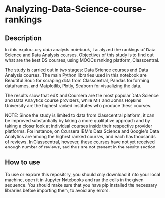 # Analyzing-Data-Science-course-rankings

## Description

In this exploratory data analysis notebook, I analyzed the rankings of Data Science and Data Analysis courses. Objectives of this study is to find out what are the best DS courses, using MOOCs ranking platform, Classcentral.

The study is carried out in two stages: Data Science courses and Data Analysis courses. The main Python libraries used in this notebook are Beautiful Soup for scraping data from Classcentral, Pandas for forming dataframes, and Matplotlib, Plotly, Seaborn for visualizing the data.

The results show that edX and Coursera are the most popular Data Science and Data Analytics course providers, while MIT and Johns Hopkins University are the highest ranked institutes who produce these courses.

NOTE: Since the study is limited to data from Classcentral platform, it can be improved substantially by taking a more qualitative approach and by taking a closer look at individual courses inside their respective provider platforms. For instance, on Coursera IBM's Data Science and Google's Data Analytics are among the highest ranked courses, and each has thousands of reviews. In Classcentral, however, these courses have not yet received enough number of reviews, and thus are not present in the results section.

## How to use

To use or explore this repository, you should only download it into your local machine, open it in Jupyter Notebooks and run the cells in the given sequence. You should make sure that you have pip installed the necessary libraries before importing them, to avoid any errors.
